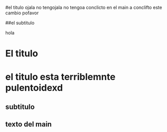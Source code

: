 #el titulo ojala no tengojala no tengoa conclicto en el main a conclifto este cambio pofavor


##el subtitulo

hola


<h1>El titulo<h1>

el titulo esta terriblemnte pulentoidexd

<h2>subtitulo<h2>


texto del main